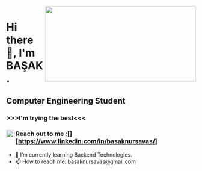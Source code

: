 <img src= "https://media.giphy.com/media/USV0ym3bVWQJJmNu3N/giphy.gif" align="right" width ="400" height="200" >


# Hi there 👋, I'm BAŞAK.  
## Computer Engineering Student
### >>>I'm trying the best<<< 


### Reach out to me :[<img  width="22" src="https://unpkg.com/simple-icons@v8/icons/linkedin.svg" align="left" />][https://www.linkedin.com/in/basaknursavas/] 


- 🌱 I’m currently learning Backend Technologies.
- 📫 How to reach me: basaknursavas@gmail.com
